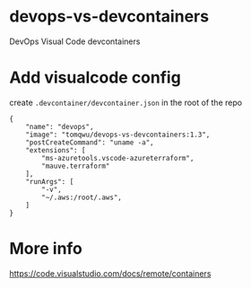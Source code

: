 # devops-vs-devcontainers
DevOps Visual Code devcontainers

# Add visualcode config
create `.devcontainer/devcontainer.json` in the root of the repo
```
{
	"name": "devops",
	"image": "tomqwu/devops-vs-devcontainers:1.3",
	"postCreateCommand": "uname -a",
	"extensions": [
		"ms-azuretools.vscode-azureterraform",
		"mauve.terraform"
	],
	"runArgs": [
		"-v",
		"~/.aws:/root/.aws",
	]
}
```

# More info
https://code.visualstudio.com/docs/remote/containers
